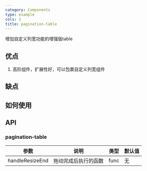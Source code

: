 ```yaml
---
category: Components
type: example
cols: 1
title: pagination-table
---
```


增加自定义列宽功能的增强版table

## 优点
1. 高阶组件，扩展性好，可以包裹自定义列宽组件

## 缺点

## 如何使用


## API

### pagination-table

| 参数             | 说明                                         | 类型     | 默认值        |
|------------------|----------------------------------------------|----------|---------------|
| handleResizeEnd        | 拖动完成后执行的函数                      | func   | 无            |
